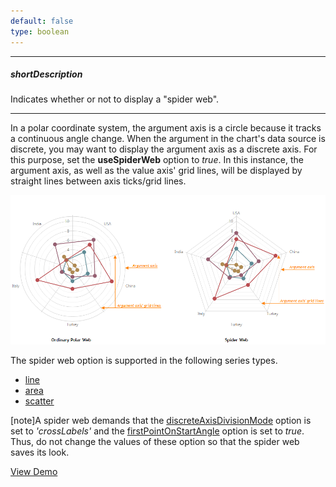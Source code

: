 ```yaml
---
default: false
type: boolean
---
```

---
##### shortDescription
Indicates whether or not to display a "spider web".

---
In a polar coordinate system, the argument axis is a circle because it tracks a continuous angle change. When the argument in the chart's data source is discrete, you may want to display the argument axis as a discrete axis. For this purpose, set the **useSpiderWeb** option to *true*. In this instance, the argument axis, as well as the value axis' grid lines, will be displayed by straight lines between axis ticks/grid lines.

![UseSpiderWeb ChartJS](/images/ChartJS/UseSpiderWeb.png)

The spider web option is supported in the following series types.

- [line](/api-reference/20%20Data%20Visualization%20Widgets/17%20dxPolarChart/5%20Series%20Types/LineSeries '/Documentation/ApiReference/Data_Visualization_Widgets/dxPolarChart/Series_Types/LineSeries/')
- [area](/api-reference/20%20Data%20Visualization%20Widgets/17%20dxPolarChart/5%20Series%20Types/AreaSeries '/Documentation/ApiReference/Data_Visualization_Widgets/dxPolarChart/Series_Types/AreaSeries/')
- [scatter](/api-reference/20%20Data%20Visualization%20Widgets/17%20dxPolarChart/5%20Series%20Types/ScatterSeries '/Documentation/ApiReference/Data_Visualization_Widgets/dxPolarChart/Series_Types/ScatterSeries/')

[note]A spider web demands that the [discreteAxisDivisionMode](/api-reference/20%20Data%20Visualization%20Widgets/17%20dxPolarChart/1%20Configuration/commonAxisSettings/discreteAxisDivisionMode.md '/Documentation/ApiReference/Data_Visualization_Widgets/dxPolarChart/Configuration/commonAxisSettings/#discreteAxisDivisionMode') option is set to *'crossLabels'* and the [firstPointOnStartAngle](/api-reference/20%20Data%20Visualization%20Widgets/17%20dxPolarChart/1%20Configuration/argumentAxis/firstPointOnStartAngle.md '/Documentation/ApiReference/Data_Visualization_Widgets/dxPolarChart/Configuration/argumentAxis/#firstPointOnStartAngle') option is set to *true*. Thus, do not change the values of these option so that the spider web saves its look.

<a href="http://js.devexpress.com/Demos/WidgetsGallery/#demo/chartspolarandradarchartspolarandradarchartsspiderweb/" class="button orange small fix-width-155" style="margin-right: 20px;" target="_blank">View Demo</a>